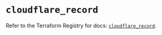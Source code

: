 # `cloudflare_record`

Refer to the Terraform Registry for docs: [`cloudflare_record`](https://registry.terraform.io/providers/cloudflare/cloudflare/4.45.0/docs/resources/record).
